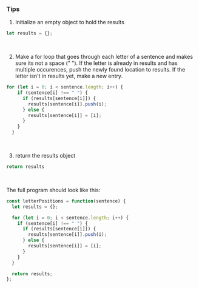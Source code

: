 ### Tips

1. Initialize an empty object to hold the results
```js
let results = {};
```

</br>

2. Make a for loop that goes through each letter of a sentence and makes sure its not a space (" "). If the letter is already in results and has multiple occurences, push the newly found location to results. If the letter isn't in results yet, make a new entry.
```js
for (let i = 0; i < sentence.length; i++) {
    if (sentence[i] !== " ") {
      if (results[sentence[i]]) {
        results[sentence[i]].push(i);
      } else {
        results[sentence[i]] = [i];
      }
    }
  }
```

</br>

3. return the results object
```js
return results
```

</br>

The full program should look like this:
```js
const letterPositions = function(sentence) {
  let results = {};

  for (let i = 0; i < sentence.length; i++) {
    if (sentence[i] !== " ") {
      if (results[sentence[i]]) {
        results[sentence[i]].push(i);
      } else {
        results[sentence[i]] = [i];
      }
    }
  }

  return results;
};
```